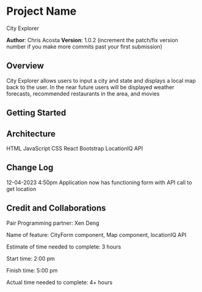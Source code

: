 # Project Name

City Explorer

**Author**: Chris Acosta
**Version**: 1.0.2 (increment the patch/fix version number if you make more commits past your first submission)

## Overview

City Explorer allows users to input a city and state and displays a local map back to the user. In the near future users will be displayed weather forecasts, recommended restaurants in the area, and movies

## Getting Started



## Architecture

HTML
JavaScript
CSS
React
Bootstrap
LocationIQ API

## Change Log

12-04-2023 4:50pm Application now has functioning form with API call to get location

## Credit and Collaborations

Pair Programming partner: Xen Deng

Name of feature: CityForm component, Map component, locationIQ API

Estimate of time needed to complete: 3 hours

Start time: 2:00 pm

Finish time: 5:00 pm

Actual time needed to complete: 4+ hours